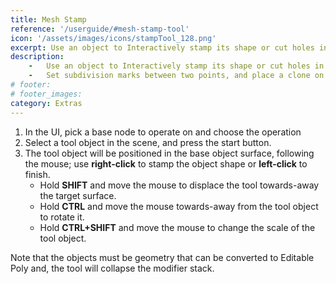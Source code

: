 ```yaml
---
title: Mesh Stamp
reference: '/userguide/#mesh-stamp-tool'
icon: '/assets/images/icons/stampTool_128.png'
excerpt: Use an object to Interactively stamp its shape or cut holes in a mesh.
description:
    -   Use an object to Interactively stamp its shape or cut holes in a mesh.
    -   Set subdivision marks between two points, and place a clone on each mark.
# footer:
# footer_images:
category: Extras
---
```


1. In the UI, pick a base node to operate on and choose the operation
2. Select a tool object in the scene, and press the start button.
3. The tool object will be positioned in the base object surface, following the mouse; use **right-click** to stamp the object shape or **left-click** to finish.
   * Hold **SHIFT** and move the mouse to displace the tool towards-away the target surface.
   * Hold **CTRL** and move the mouse towards-away from the tool object to rotate it.
   * Hold **CTRL+SHIFT** and move the mouse to change the scale of the tool object.

Note that the objects must be geometry that can be converted to Editable Poly and, the tool will collapse the modifier stack.
